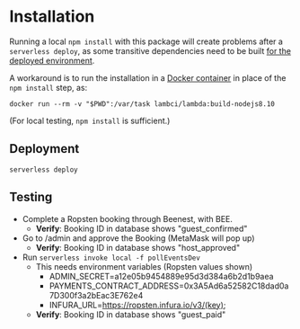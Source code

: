 # Installation

Running a local `npm install` with this package will create problems
after a `serverless deploy`, as some transitive dependencies 
need to be built [for the deployed environment](https://forum.serverless.com/t/issue-with-deploying-macos-built-node-module/2776).

A workaround is to run the installation in a 
[Docker container](https://github.com/lambci/docker-lambda)
in place of the `npm install` step, as:

    docker run --rm -v "$PWD":/var/task lambci/lambda:build-nodejs8.10

(For local testing, `npm install` is sufficient.)

## Deployment

    serverless deploy

## Testing

* Complete a Ropsten booking through Beenest, with BEE.
  * **Verify**: Booking ID in database shows "guest_confirmed"
* Go to /admin and approve the Booking (MetaMask will pop up)
  * **Verify**: Booking ID in database shows "host_approved"
* Run `serverless invoke local -f pollEventsDev`
  * This needs environment variables (Ropsten values shown)
    * ADMIN_SECRET=a12e05b9454889e95d3d384a6b2d1b9aea
    * PAYMENTS_CONTRACT_ADDRESS=0x3A5Ad6a52582C18dad0a7D300f3a2bEac3E762e4
    * INFURA_URL=https://ropsten.infura.io/v3/(key);
  * **Verify**: Booking ID in database shows "guest_paid"
